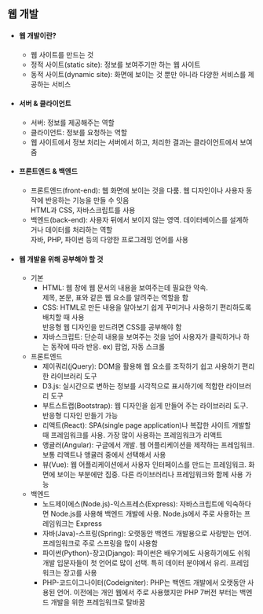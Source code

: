 ## 웹 개발
* #### 웹 개발이란?
  * 웹 사이트를 만드는 것
  * 정적 사이트(static site): 정보를 보여주기만 하는 웹 사이트
  * 동적 사이트(dynamic site): 화면에 보이는 것 뿐만 아니라 다양한 서비스를 제공하는 서비스
  
* #### 서버 & 클라이언트
  * 서버: 정보를 제공해주는 역할
  * 클라이언트: 정보를 요청하는 역할
  * 웹 사이트에서 정보 처리는 서버에서 하고, 처리한 결과는 클라이언트에서 보여줌

* #### 프론트엔드 & 백엔드
  * 프론트엔드(front-end): 웹 화면에 보이는 것을 다룸. 웹 디자인이나 사용자 동작에 반응하는 기능을 만들 수 잇음<br>
  HTML과 CSS, 자바스크립트를 사용
  * 백엔드(back-end): 사용자 뒤에서 보이지 않는 영역. 데이터베이스를 설계하거나 데이터를 처리하는 역할<br>
  자바, PHP, 파이썬 등의 다양한 프로그래밍 언어를 사용
  
* #### 웹 개발을 위해 공부해야 할 것
  * 기본
    * HTML: 웹 창에 웹 문서의 내용을 보여주는데 필요한 약속. <br>제목, 본문, 표와 같은 웹 요소를 알려주는 역할을 함
    * CSS: HTML로 만든 내용을 알아보기 쉽게 꾸미거나 사용하기 편리하도록 배치할 때 사용 <br>반응형 웹 디자인을 만드려면 CSS를 공부해야 함
    * 자바스크립트: 단순히 내용을 보여주는 것을 넘어 사용자가 클릭하거나 하는 동작에 따라 반응. ex) 팝업, 자동 스크롤
  * 프론트엔드
    * 제이쿼리(jQuery): DOM을 활용해 웹 요소를 조작하기 쉽고 사용하기 편리한 라이브러리 도구
    * D3.js: 실시간으로 변하는 정보를 시각적으로 표시하기에 적합한 라이브러리 도구
    * 부트스트랩(Bootstrap): 웹 디자인을 쉽게 만들어 주는 라이브러리 도구. 반응형 디자인 만들기 가능
    * 리액트(React): SPA(single page application)나 복잡한 사이트 개발할 때 프레임워크를 사용. 가장 많이 사용하는 프레임워크가 리액트
    * 앵귤러(Angular): 구글에서 개발. 웹 어플리케이션을 제작하는 프레임워크. 보통 리액트나 앵귤러 중에서 선택해서 사용
    * 뷰(Vue): 웹 어플리케이션에서 사용자 인터페이스를 만드는 프레임워크. 화면에 보이는 부분에만 집중. 다른 라이브러리나 프레임워크와 함께 사용 가능
  * 백엔드
    * 노드제이에스(Node.js)-익스프레스(Express): 자바스크립트에 익숙하다면 Node.js를 사용해 백엔드 개발에 사용. Node.js에서 주로 사용하는 프레임워크는 Express
    * 자바(Java)-스프링(Spring): 오랫동안 백엔드 개발용으로 사랑받는 언어. 프레임워크로 주로 스프링을 많이 사용함
    * 파이썬(Python)-장고(Django): 파이썬은 배우기에도 사용하기에도 쉬워 개발 입문자들이 첫 언어로 많이 선택. 특히 데이터 분야에서 유리. 프레임워크는 장고를 사용
    * PHP-코드이그나이터(Codeigniter): PHP는 백엔드 개발에서 오랫동안 사용된 언어. 이전에는 개인 웹에서 주로 사용했지만 PHP 7버전 부터는 백엔드 개발을 위한 프레임워크로 탈바꿈
